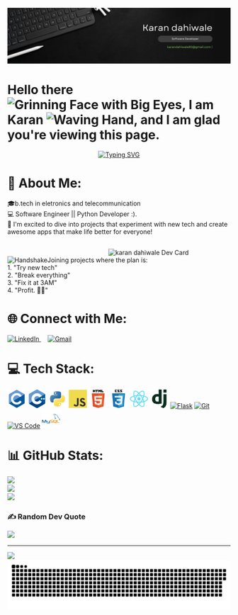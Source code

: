 ![Header](https://github.com/Karan-Dahiwale/Karan-Dahiwale/blob/main/Karan's%20Linkedin%20banner.jpg?raw=true)



# Hello there <img src="https://raw.githubusercontent.com/Tarikul-Islam-Anik/Animated-Fluent-Emojis/master/Emojis/Smilies/Grinning%20Face%20with%20Big%20Eyes.png" alt="Grinning Face with Big Eyes" width=30px />, I am Karan <img src="https://raw.githubusercontent.com/Tarikul-Islam-Anik/Animated-Fluent-Emojis/master/Emojis/Hand%20gestures/Waving%20Hand.png" alt="Waving Hand" width= 35px />, and I am glad you're viewing this page.

<p align="center">
  <a href="https://git.io/typing-svg">
    <img src="https://readme-typing-svg.herokuapp.com?font=Fira+Code&duration=3000&pause=1000&color=58F725&center=true&vCenter=true&width=500&lines=Python+Developer;Backend+Development;Automation+Scripting;Debugging+Code;Building+APIs;Deploying+Applications;Exploring+Libraries;Fixing+Bugs;Writing+Tests;Learning+Everyday+%F0%9F%90%8D" alt="Typing SVG" />
  </a>
</p>





# 💫 About Me:
🎓b.tech in eletronics and telecommunication<br>💻 Software Engineer || Python Developer :).<br>🤝 I'm excited to dive into projects that experiment with new tech and create awesome apps that make life better for everyone!<br>

<div align="left" style="margin-top: 30px;"> 
    <a href="https://app.daily.dev/LuciusFox92" target="_blank">
        <img 
            src="https://user-images.githubusercontent.com/74038190/225813708-98b745f2-7d22-48cf-9150-083f1b00d6c9.gif" 
            width="256" 
            align="right" 
            alt="karan dahiwale Dev Card"
            style="margin-right: 20px;" 
        />
    </a>
</div>


<br> <img src="https://raw.githubusercontent.com/Tarikul-Islam-Anik/Animated-Fluent-Emojis/master/Emojis/Hand%20gestures/Handshake.png" alt="Handshake" width=18px  />Joining projects where the plan is:<br>1. "Try new tech"<br>2. "Break everything"<br>3. "Fix it at 3AM"<br>4. "Profit. 💸🚀"


# 🌐 Connect with Me:



<div align="left">
  <a href="https://www.linkedin.com/in/karan-dahiwale/" target="_blank">
    <img src="https://cdn.jsdelivr.net/gh/devicons/devicon/icons/linkedin/linkedin-original.svg" alt="LinkedIn" width="48" height="48" />
  </a>
  &nbsp;&nbsp;&nbsp;
  <a href="mailto:karandahiwale80@gmail.com" target="_blank">
    <img src="https://img.icons8.com/color/48/gmail-new.png" alt="Gmail" width="48" height="48" />
  </a>
</div>




# 💻 Tech Stack: 
<a href="#"><img src="https://raw.githubusercontent.com/devicons/devicon/master/icons/c/c-original.svg" alt="C" width="42" height="42" /></a>
<a href="#"><img src="https://raw.githubusercontent.com/devicons/devicon/master/icons/cplusplus/cplusplus-original.svg" alt="C++" width="42" height="42" /></a>
<a href="#"><img src="https://raw.githubusercontent.com/devicons/devicon/master/icons/python/python-original.svg" alt="Python" width="42" height="42" /></a>
<a href="#"><img src="https://raw.githubusercontent.com/devicons/devicon/master/icons/javascript/javascript-original.svg" alt="JavaScript" width="42" height="42" /></a>
<a href="#"><img src="https://raw.githubusercontent.com/devicons/devicon/master/icons/html5/html5-original-wordmark.svg" alt="HTML5" width="42" height="42" /></a>
<a href="#"><img src="https://raw.githubusercontent.com/devicons/devicon/master/icons/css3/css3-original-wordmark.svg" alt="CSS3" width="42" height="42" /></a>
<a href="#"><img src="https://raw.githubusercontent.com/devicons/devicon/master/icons/react/react-original.svg" alt="React" width="42" height="42" /></a>
<a href="#"><img src="https://raw.githubusercontent.com/devicons/devicon/master/icons/django/django-plain.svg" alt="Django" width="42" height="42" /></a>
<a href="#"><img src="https://cdn.jsdelivr.net/gh/devicons/devicon/icons/flask/flask-original-wordmark.svg" alt="Flask" width="42" height="42" /></a>
<a href="#"><img src="https://www.vectorlogo.zone/logos/git-scm/git-scm-icon.svg" alt="Git" width="42" height="42" /></a>
<a href="https://code.visualstudio.com/"><img src="https://code.visualstudio.com/assets/images/code-stable.png" alt="VS Code" width="40" /></a> 
<a href="#"><img src="https://raw.githubusercontent.com/devicons/devicon/master/icons/mysql/mysql-original-wordmark.svg" alt="MySQL" width="42" height="42" /></a>





# 📊 GitHub Stats:
![](https://github-readme-stats.vercel.app/api?username=Karan-Dahiwale&theme=dark&hide_border=false&include_all_commits=false&count_private=false)<br/>
![](https://nirzak-streak-stats.vercel.app/?user=Karan-Dahiwale&theme=dark&hide_border=false)<br/>
![](https://github-readme-stats.vercel.app/api/top-langs/?username=Karan-Dahiwale&theme=dark&hide_border=false&include_all_commits=false&count_private=false&layout=compact)

### ✍️ Random Dev Quote
![](https://quotes-github-readme.vercel.app/api?type=horizontal&theme=radical)

---
[![](https://visitcount.itsvg.in/api?id=Karan-Dahiwale&icon=0&color=0)](https://visitcount.itsvg.in)
  <picture>
    <source media="(prefers-color-scheme: dark)" srcset="https://raw.githubusercontent.com/Karan-Dahiwale/Karan-Dahiwale/output/github-snake-dark.svg">
    <source media="(prefers-color-scheme: light)" srcset="https://raw.githubusercontent.com/Karan-Dahiwale/Karan-Dahiwale/output/github-snake.svg">
    <img alt="GitHub Snake" src="https://raw.githubusercontent.com/Karan-Dahiwale/Karan-Dahiwale/output/github-snake.svg" style="max-width: 100%; height: auto;">
  </picture>

